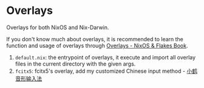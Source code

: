 # Overlays

Overlays for both NixOS and Nix-Darwin.

If you don't know much about overlays, it is recommended to learn the function and usage of overlays through [Overlays - NixOS & Flakes Book](https://nixos-and-flakes.thiscute.world/nixpkgs/overlays).

1. `default.nix`: the entrypoint of overlays, it execute and import all overlay files in the current directory with the given args.
2. `fcitx5`: fcitx5's overlay, add my customized Chinese input method - [小鹤音形输入法](https://flypy.com/)

